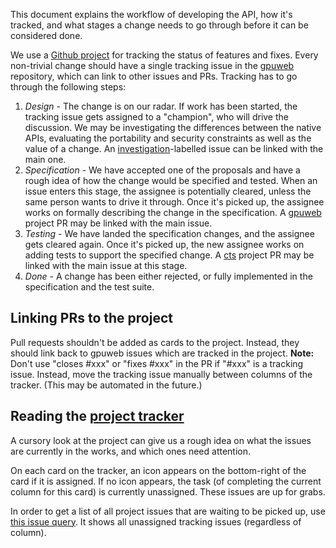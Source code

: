 This document explains the workflow of developing the API, how it's tracked, and what stages a change needs to go through before it can be considered done.

We use a [Github project](https://github.com/orgs/gpuweb/projects/1) for tracking the status of features and fixes. Every non-trivial change should have a single tracking issue in the [gpuweb](https://github.com/gpuweb/gpuweb) repository, which can link to other issues and PRs. Tracking has to go through the following steps:

  1. _Design_ - The change is on our radar. If work has been started, the tracking issue gets assigned to a "champion", who will drive the discussion. We may be investigating the differences between the native APIs, evaluating the portability and security constraints as well as the value of a change. An [investigation](https://github.com/gpuweb/gpuweb/labels/investigation)-labelled issue can be linked with the main one.
  2. _Specification_ - We have accepted one of the proposals and have a rough idea of how the change would be specified and tested. When an issue enters this stage, the assignee is potentially cleared, unless the same person wants to drive it through. Once it's picked up, the assignee works on formally describing the change in the specification. A [gpuweb](https://github.com/gpuweb/gpuweb) project PR may be linked with the main issue.
  6. _Testing_ - We have landed the specification changes, and the assignee gets cleared again. Once it's picked up, the new assignee works on adding tests to support the specified change. A [cts](https://github.com/gpuweb/cts) project PR may be linked with the main issue at this stage.
  7. _Done_ - A change has been either rejected, or fully implemented in the specification and the test suite.

## Linking PRs to the project

Pull requests shouldn't be added as cards to the project. Instead, they should link back to gpuweb issues which are tracked in the project. **Note:** Don't use "closes #xxx" or "fixes #xxx" in the PR if "#xxx" is a tracking issue. Instead, move the tracking issue manually between columns of the tracker. (This may be automated in the future.)

## Reading the [project tracker](https://github.com/orgs/gpuweb/projects/1)

A cursory look at the project can give us a rough idea on what the issues are currently in the works, and which ones need attention.

On each card on the tracker, an icon appears on the bottom-right of the card if it is assigned. If no icon appears, the task (of completing the current column for this card) is currently unassigned. These issues are up for grabs.

In order to get a list of all project issues that are waiting to be picked up, use [this issue query](https://github.com/gpuweb/gpuweb/issues?q=is%3Aopen+is%3Aissue+project%3Agpuweb%2F1+no%3Aassignee). It shows all unassigned tracking issues (regardless of column).